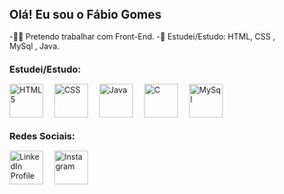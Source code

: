 ## Olá! Eu sou o Fábio Gomes

-👨‍💻 Pretendo trabalhar com Front-End.
-📝 Estudei/Estudo: HTML, CSS , MySql , Java.

### Estudei/Estudo:

<div style="display: flex; gap: 20px;">
  <a>
    <img src="https://img.icons8.com/color/452/html-5--v1.png" alt="HTML 5" width="60">
  </a> 

  <a>
    <img src="https://img.icons8.com/color/452/css3.png" alt = "CSS" width="60">
  </a>

  <a>
    <img src="https://img.icons8.com/color/452/java-coffee-cup-logo--v1.png" alt="Java" width="60">
  </a>

  <a>
    <img src="https://img.icons8.com/color/452/c-programming.png" alt="C" width="60">
  </a>

  <a>
    <img src = "https://cdn-icons-png.flaticon.com/512/5968/5968313.png" alt = "MySql" width ="60">
  </a>
</div>

### Redes Sociais:

<div style="display: flex; gap: 20px; margin-top: 10px;">
  <a href="https://www.linkedin.com/in/f%C3%A1bio-gomes-aguiar-65b411286/">
    <img src="https://cdn-icons-png.flaticon.com/512/174/174857.png" alt="LinkedIn Profile" width="60">
  </a>

  <a href="https://www.instagram.com/fabiogomes_30/">
    <img src="https://upload.wikimedia.org/wikipedia/commons/thumb/a/a5/Instagram_icon.png/2048px-Instagram_icon.png" alt="Instagram" width="60">
  </a>
</div>
